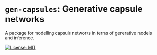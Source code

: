 # `gen-capsules`: Generative capsule networks

A package for modelling capsule networks in terms of generative models and inference.

[![License: MIT](https://img.shields.io/badge/License-MIT-yellow.svg)](https://opensource.org/licenses/MIT) 
